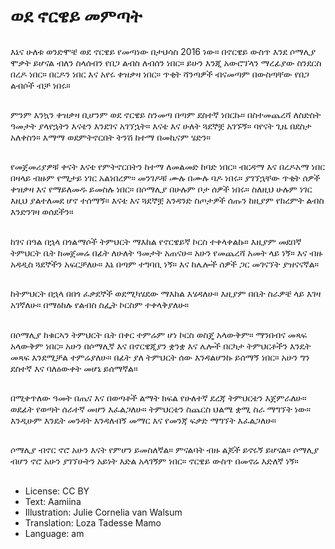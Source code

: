 # ወደ ኖርዌይ መምጣት

##
እኔና ሁለቱ ወንድሞቼ ወደ ኖርዌይ የመጣነው በታህሳስ 2016 ነው። በኖርዌይ ውስጥ እንደ ሶማሊያ ሞቃት ይሆናል ብለን ስላሰብን የበጋ ልብስ ለብሰን ነበር። ይሁን እንጂ አውሮፕላን ማረፊያው ስንደርስ በረዶ ነበር። በርዶን ነበር እና አየሩ ቀዝቃዛ ነበር። ጥቂት ሻንጣዎች ብናመጣም በውስጣቸው የበጋ ልብሶች ብቻ ነበሩ።

##
ምንም እንኳን ቀዝቃዛ ቢሆንም ወደ ኖርዌይ ስንመጣ በጣም ደስተኛ ነበርኩ። በስተመጨረሻ ለስድስት ዓመታት ያላየኋትን እናቴን እንደገና አገኘኋት። እናቴ እና ሁለት ጓደኞቿ አገኙኝ። ባየናት ጊዜ በደስታ አለቀስን። እማማ ወደምትኖርበት ትንሽ ከተማ በመኪናም ሄድን።

##
የመጀመሪያዎቹ ቀናት እናቴ የምትኖርበትን ከተማ ለመልመድ ከባድ ነበር። ብርዳማ እና በረዶአማ ነበር በዛላይ ብዙም የሚታይ ነገር አልነበረም። መንገዶቹ ሙሉ በሙሉ ባዶ ነበሩ። ያገኘኋቸው ጥቂት ሰዎች ቀዝቃዛ እና የማይለመዱ ይመስሉ ነበር። በሶማሊያ በሁሉም ቦታ ሰዎች ነበሩ። ስለዚህ ሁሉም ነገር እዚህ ያልተለመደ ሆኖ ተሰማኝ። እናቴ እና ጓደኞቿ አንዳንድ ስጦታዎች ሰጡን ከዚያም የክረምት ልብስ እንድንገዛ ወሰደችን።

##
ከገና በዓል በኋላ በጎልማሶች ትምህርት ማእከል የኖርዌይኛ ኮርስ ተቀላቀልኩ። እዚያም መደበኛ ትምህርት ቤት ከመጀመሬ በፊት ለሁለት ዓመታት አጠናሁ። አሁን የመጨረሻ አመት ላይ ነኝ። እና ብዙ አዳዲስ ጓደኞችን አፍርቻለሁ። እኔ በጣም ተግባቢ ነኝ። እና ከሌሎች ሰዎች ጋር መገናኘት ያዝናናኛል።

##
ከትምህርት በኋላ በበጎ ፈቃደኞች ወደሚካሄደው ማእከል እሄዳለሁ። እዚያም በቤት ስራዎቼ ላይ እገዛ አገኛለሁ። በማዕከሉ የልብስ ስፌት ኮርስም ተቀላቅያለሁ።

##
በሶማሊያ ከቁርኣን ትምህርት ቤት በቀር ተምሬም ሆነ ኮርስ ወስጄ አላውቅም። ማንበብና መጻፍ አላውቅም ነበር። አሁን በሶማሊኛ እና በኖርዌጂያን ቋንቋ እና ሌሎች በርካታ ትምህርቶችን እንዴት መጻፍ እንደሚቻል ተምሬያለሁ። በፊት ያለ ትምህርት ሰው እንዳልሆንኩ ይሰማኝ ነበር። አሁን ግን ደስተኛ እና ባለዕውቀት መሆኔ ይሰማኛል።

##
በሚቀጥለው ዓመት በጤና እና በወጣቶች ልማት ክፍል የሁለተኛ ደረጃ ትምህርቴን እጀምራለሁ። ወደፊት የወጣት ሰራተኛ መሆን እፈልጋለሁ። ትምህርቴን ስጨርስ ህልሜ ቋሚ ስራ ማግኘት ነው። እንዲሁም እንዴት መንዳት እንዳለብኝ መማር እና የመንጃ ፍቃድ ማግኘት እፈልጋለሁ።

##
ሶማሊያ ብኖር ኖሮ አሁን እናት የምሆን ይመስለኛል። ምናልባት ብዙ ልጆች ይኖሩኝ ይሆናል። ሶማሊያ ብሆን ኖሮ አሁን ያገኘሁትን አይነት እድል አላገኝም ነበር። ኖርዌይ ውስጥ በመኖሬ እድለኛ ነኝ።

##
* License: CC BY
* Text: Aamiina
* Illustration: Julie Cornelia van Walsum
* Translation: Loza Tadesse Mamo
* Language: am
